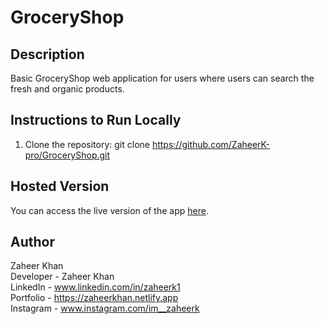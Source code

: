 # GroceryShop

## Description
Basic GroceryShop web application for users where users can search the fresh and organic products.

## Instructions to Run Locally
1. Clone the repository:
    git clone https://github.com/ZaheerK-pro/GroceryShop.git

## Hosted Version
You can access the live version of the app [here](https://igrobasket.vercel.app/).

## Author
Zaheer Khan <br>
Developer - Zaheer Khan <br>
LinkedIn - www.linkedin.com/in/zaheerk1 <br>
Portfolio - https://zaheerkhan.netlify.app <br>
Instagram - www.instagram.com/im__zaheerk <br>


